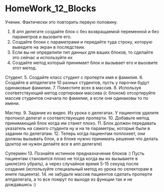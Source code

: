 # HomeWork_12_Blocks

Ученик. Фактически это повторить первую половину.

1. В апп делегате создайте блок с без возвращаемой переменной и без параметров и вызовите его.
2. Создайте блоки с параметрами и передайте туда строку, которую выведите на экран в последствии.
3. Если вы не определили тип данных для ваших блоков, то сделайте это сейчас и используйте их
4. Создайте метод который принимает блок и вызывает его и вызовите этот метод.

Студент.
5. Создайте класс студент с проперти имя и фамилия.
6. Создайте в аппделегате 10 разных студентов, пусть у парочки будут одинаковые фамилии.
7. Поместите всех в массив.
8. Используя соответствующий метод сортировки массива (с блоком) отсортируйте массив студентов сначала по фамилии, а если они одинаковы то по имени.

Мастер.
9. Задание из видео. Из урока о делегатах. У пациентов удалите протокол делегат и соответствующее проперти.
10. Добавьте метод принимающий блок когда им станет плохо.
11. Блок должен передавать указатель на самого студента ну и на те параметры, которые были в задании по делегатам.
12. Теперь когда пациентам поплохеет, они должны вызывать блок, а в блоке нужно принимать решения что делать (доктор не нужен делайте все в апп делегате)

Супермен
13. Познайте истинное предназначение блоков :) Пусть пациентам становится плохо не тогда когда вы их вызываете в цикле(это убрать), а через случайное время 5-15 секунд после создания (используйте специальный метод из урока по селекторам в ините пациента).
14. не забудьте массив пациентов сделать проперти аппделегата, а то все помрут по выходе из функции так и не дождавшись :)
